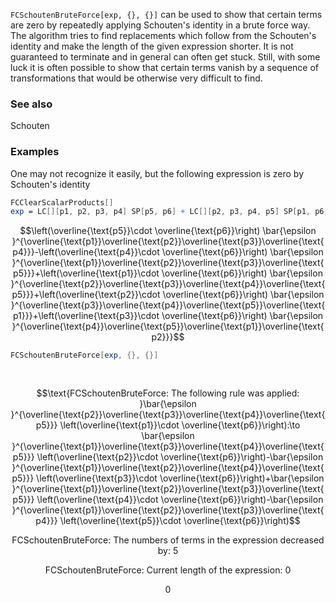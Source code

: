 `FCSchoutenBruteForce[exp, {}, {}]`  can be used to show that certain terms are zero by repeatedly applying Schouten's identity in a brute force way. The algorithm tries to find replacements which follow from the Schouten's identity and make the length of the given expression shorter. It is not guaranteed to terminate and in general can often get stuck. Still, with some luck it is often possible to show that certain terms vanish by a sequence of transformations that would be otherwise very difficult to find.

### See also

Schouten

### Examples

One may not recognize it easily, but the following expression is zero by Schouten's identity

```mathematica
FCClearScalarProducts[]
exp = LC[][p1, p2, p3, p4] SP[p5, p6] + LC[][p2, p3, p4, p5] SP[p1, p6] + LC[][p3, p4, p5, p1] SP[p2, p6] + LC[][p4, p5, p1, p2] SP[p3, p6] - LC[][p1, p2, p3, p5] SP[p4, p6]
```

$$\left(\overline{\text{p5}}\cdot \overline{\text{p6}}\right) \bar{\epsilon }^{\overline{\text{p1}}\overline{\text{p2}}\overline{\text{p3}}\overline{\text{p4}}}-\left(\overline{\text{p4}}\cdot \overline{\text{p6}}\right) \bar{\epsilon }^{\overline{\text{p1}}\overline{\text{p2}}\overline{\text{p3}}\overline{\text{p5}}}+\left(\overline{\text{p1}}\cdot \overline{\text{p6}}\right) \bar{\epsilon }^{\overline{\text{p2}}\overline{\text{p3}}\overline{\text{p4}}\overline{\text{p5}}}+\left(\overline{\text{p2}}\cdot \overline{\text{p6}}\right) \bar{\epsilon }^{\overline{\text{p3}}\overline{\text{p4}}\overline{\text{p5}}\overline{\text{p1}}}+\left(\overline{\text{p3}}\cdot \overline{\text{p6}}\right) \bar{\epsilon }^{\overline{\text{p4}}\overline{\text{p5}}\overline{\text{p1}}\overline{\text{p2}}}$$

```mathematica
FCSchoutenBruteForce[exp, {}, {}] 
  
 

```

$$\text{FCSchoutenBruteForce: The following rule was applied: }\bar{\epsilon }^{\overline{\text{p2}}\overline{\text{p3}}\overline{\text{p4}}\overline{\text{p5}}} \left(\overline{\text{p1}}\cdot \overline{\text{p6}}\right):\to \bar{\epsilon }^{\overline{\text{p1}}\overline{\text{p3}}\overline{\text{p4}}\overline{\text{p5}}} \left(\overline{\text{p2}}\cdot \overline{\text{p6}}\right)-\bar{\epsilon }^{\overline{\text{p1}}\overline{\text{p2}}\overline{\text{p4}}\overline{\text{p5}}} \left(\overline{\text{p3}}\cdot \overline{\text{p6}}\right)+\bar{\epsilon }^{\overline{\text{p1}}\overline{\text{p2}}\overline{\text{p3}}\overline{\text{p5}}} \left(\overline{\text{p4}}\cdot \overline{\text{p6}}\right)-\bar{\epsilon }^{\overline{\text{p1}}\overline{\text{p2}}\overline{\text{p3}}\overline{\text{p4}}} \left(\overline{\text{p5}}\cdot \overline{\text{p6}}\right)$$

$$\text{FCSchoutenBruteForce: The numbers of terms in the expression decreased by: }5$$

$$\text{FCSchoutenBruteForce: Current length of the expression: }0$$

$$0$$